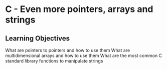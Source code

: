 # C - Even more pointers, arrays and strings
## Learning Objectives
What are pointers to pointers and how to use them
What are multidimensional arrays and how to use them
What are the most common C standard library functions to manipulate strings
